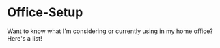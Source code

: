 # Office-Setup
Want to know what I'm considering or currently using in my home office? Here's a list!
